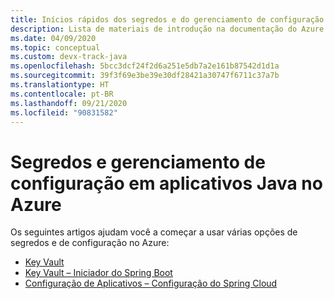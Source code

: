 ```yaml
---
title: Inícios rápidos dos segredos e do gerenciamento de configuração em aplicativos Java no Azure
description: Lista de materiais de introdução na documentação do Azure para os segredos e para o gerenciamento de configuração em aplicativos Java.
ms.date: 04/09/2020
ms.topic: conceptual
ms.custom: devx-track-java
ms.openlocfilehash: 5bcc3dcf24f2d6a251e5db7a2e161b87542d1d1a
ms.sourcegitcommit: 39f3f69e3be39e30df28421a30747f6711c37a7b
ms.translationtype: HT
ms.contentlocale: pt-BR
ms.lasthandoff: 09/21/2020
ms.locfileid: "90831582"
---
```

# <a name="secrets-and-configuration-management-for-java-apps-on-azure"></a>Segredos e gerenciamento de configuração em aplicativos Java no Azure

Os seguintes artigos ajudam você a começar a usar várias opções de segredos e de configuração no Azure:

- [Key Vault](/azure/key-vault/quick-create-java)
- [Key Vault – Iniciador do Spring Boot](../spring-framework/configure-spring-boot-starter-java-app-with-azure-key-vault.md)
- [Configuração de Aplicativos – Configuração do Spring Cloud](/azure/azure-app-configuration/quickstart-java-spring-app)